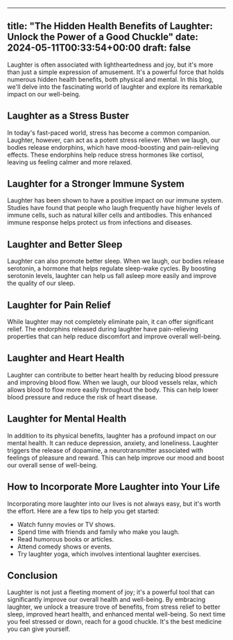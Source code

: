 
---
title: "The Hidden Health Benefits of Laughter: Unlock the Power of a Good Chuckle"
date: 2024-05-11T00:33:54+00:00
draft: false
---

Laughter is often associated with lightheartedness and joy, but it's more than just a simple expression of amusement. It's a powerful force that holds numerous hidden health benefits, both physical and mental. In this blog, we'll delve into the fascinating world of laughter and explore its remarkable impact on our well-being.

## Laughter as a Stress Buster

In today's fast-paced world, stress has become a common companion. Laughter, however, can act as a potent stress reliever. When we laugh, our bodies release endorphins, which have mood-boosting and pain-relieving effects. These endorphins help reduce stress hormones like cortisol, leaving us feeling calmer and more relaxed.

## Laughter for a Stronger Immune System

Laughter has been shown to have a positive impact on our immune system. Studies have found that people who laugh frequently have higher levels of immune cells, such as natural killer cells and antibodies. This enhanced immune response helps protect us from infections and diseases.

## Laughter and Better Sleep

Laughter can also promote better sleep. When we laugh, our bodies release serotonin, a hormone that helps regulate sleep-wake cycles. By boosting serotonin levels, laughter can help us fall asleep more easily and improve the quality of our sleep.

## Laughter for Pain Relief

While laughter may not completely eliminate pain, it can offer significant relief. The endorphins released during laughter have pain-relieving properties that can help reduce discomfort and improve overall well-being.

## Laughter and Heart Health

Laughter can contribute to better heart health by reducing blood pressure and improving blood flow. When we laugh, our blood vessels relax, which allows blood to flow more easily throughout the body. This can help lower blood pressure and reduce the risk of heart disease.

## Laughter for Mental Health

In addition to its physical benefits, laughter has a profound impact on our mental health. It can reduce depression, anxiety, and loneliness. Laughter triggers the release of dopamine, a neurotransmitter associated with feelings of pleasure and reward. This can help improve our mood and boost our overall sense of well-being.

## How to Incorporate More Laughter into Your Life

Incorporating more laughter into our lives is not always easy, but it's worth the effort. Here are a few tips to help you get started:

- Watch funny movies or TV shows.
- Spend time with friends and family who make you laugh.
- Read humorous books or articles.
- Attend comedy shows or events.
- Try laughter yoga, which involves intentional laughter exercises.

## Conclusion

Laughter is not just a fleeting moment of joy; it's a powerful tool that can significantly improve our overall health and well-being. By embracing laughter, we unlock a treasure trove of benefits, from stress relief to better sleep, improved heart health, and enhanced mental well-being. So next time you feel stressed or down, reach for a good chuckle. It's the best medicine you can give yourself.